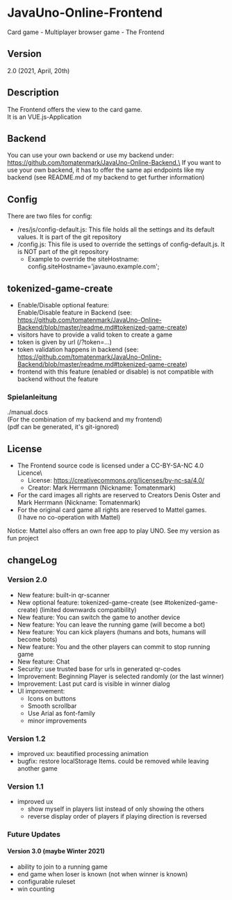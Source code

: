 # JavaUno-Online-Frontend
Card game - Multiplayer browser game - The Frontend

## Version
2.0 (2021, April, 20th)

## Description
The Frontend offers the view to the card game.\
It is an VUE.js-Application

## Backend
You can use your own backend or use my backend under: https://github.com/tomatenmark/JavaUno-Online-Backend.\
If you want to use your own backend, it has to offer the same api endpoints like my backend
(see README.md of my backend to get further information)

## Config
There are two files for config:
* /res/js/config-default.js: This file holds all the settings and its default values. It is part of the git repository
* /config.js: This file is used to override the settings of config-default.js. It is NOT part of the git repository
  * Example to override the siteHostname: config.siteHostname='javauno.example.com';

## tokenized-game-create
* Enable/Disable optional feature:\
  Enable/Disable feature in Backend (see: https://github.com/tomatenmark/JavaUno-Online-Backend/blob/master/readme.md#tokenized-game-create)
* visitors have to provide a valid token to create a game
* token is given by url (/?token=...)
* token validation happens in backend (see: https://github.com/tomatenmark/JavaUno-Online-Backend/blob/master/readme.md#tokenized-game-create)
* frontend with this feature (enabled or disable) is not compatible with backend without the feature

### Spielanleitung
./manual.docs\
(For the combination of my backend and my frontend)\
(pdf can be generated, it's git-ignored)

## License
* The Frontend source code is licensed under a CC-BY-SA-NC 4.0 Licence\
   * License: https://creativecommons.org/licenses/by-nc-sa/4.0/
   * Creator: Mark Herrmann (Nickname: Tomatenmark)
* For the card images all rights are reserved to Creators Denis Oster and Mark Herrmann (Nickname: Tomatenmark)
* For the original card game all rights are reserved to Mattel games.\
  (I have no co-operation with Mattel)
  
Notice: Mattel also offers an own free app to play UNO.
See my version as fun project

## changeLog

### Version 2.0
* New feature: built-in qr-scanner
* New optional feature: tokenized-game-create (see #tokenized-game-create) (limited downwards compatibility)
* New feature: You can switch the game to another device
* New feature: You can leave the running game (will become a bot)
* New feature: You can kick players (humans and bots, humans will become bots)
* New feature: You and the other players can commit to stop running game
* New feature: Chat 
* Security: use trusted base for urls in generated qr-codes
* Improvement: Beginning Player is selected randomly (or the last winner)
* Improvement: Last put card is visible in winner dialog
* UI improvement:
  * Icons on buttons
  * Smooth scrollbar
  * Use Arial as font-family
  * minor improvements

### Version 1.2
* improved ux: beautified processing animation
* bugfix: restore localStorage Items. could be removed while leaving another game

### Version 1.1
* improved ux
   * show myself in players list instead of only showing the others
   * reverse display order of players if playing direction is reversed
  
### Future Updates

#### Version 3.0 (maybe Winter 2021)
* ability to join to a running game
* end game when loser is known (not when winner is known)
* configurable ruleset
* win counting
